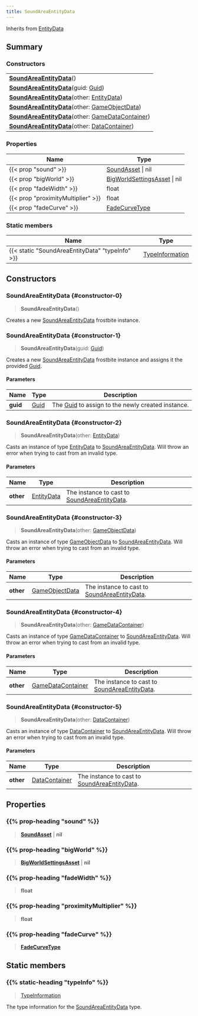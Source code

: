 ```yaml
---
title: SoundAreaEntityData
---
```


Inherits from 
[EntityData](/vext/ref/fb/entitydata)

## Summary
### Constructors
| |
| ----------- |
| **[SoundAreaEntityData](#constructor-0)**() |
| **[SoundAreaEntityData](#constructor-1)**(guid: [Guid](/vext/ref/shared/class/guid)) |
| **[SoundAreaEntityData](#constructor-2)**(other: [EntityData](/vext/ref/fb/entitydata)) |
| **[SoundAreaEntityData](#constructor-3)**(other: [GameObjectData](/vext/ref/fb/gameobjectdata)) |
| **[SoundAreaEntityData](#constructor-4)**(other: [GameDataContainer](/vext/ref/fb/gamedatacontainer)) |
| **[SoundAreaEntityData](#constructor-5)**(other: [DataContainer](/vext/ref/shared/class/datacontainer)) |

### Properties
| Name | Type |
| ---- | ---- |
| {{< prop "sound" >}} | [SoundAsset](/vext/ref/fb/soundasset) \| nil |
| {{< prop "bigWorld" >}} | [BigWorldSettingsAsset](/vext/ref/fb/bigworldsettingsasset) \| nil |
| {{< prop "fadeWidth" >}} | float |
| {{< prop "proximityMultiplier" >}} | float |
| {{< prop "fadeCurve" >}} | [FadeCurveType](/vext/ref/fb/fadecurvetype) |

### Static members
| Name | Type |
| ---- | ---- |
| {{< static "SoundAreaEntityData" "typeInfo" >}} | [TypeInformation](/vext/ref/shared/class/typeinformation) |

## Constructors
### SoundAreaEntityData {#constructor-0}
> **SoundAreaEntityData**()

Creates a new [SoundAreaEntityData](/vext/ref/fb/soundareaentitydata) frostbite instance.

### SoundAreaEntityData {#constructor-1}
> **SoundAreaEntityData**(guid: [Guid](/vext/ref/shared/class/guid))

Creates a new [SoundAreaEntityData](/vext/ref/fb/soundareaentitydata) frostbite instance and assigns it the provided [Guid](/vext/ref/shared/class/guid).

#### Parameters
| Name | Type | Description |
| ---- | ---- | ----------- |
| **guid** | [Guid](/vext/ref/shared/class/guid) | The [Guid](/vext/ref/shared/class/guid) to assign to the newly created instance. |

### SoundAreaEntityData {#constructor-2}
> **SoundAreaEntityData**(other: [EntityData](/vext/ref/fb/entitydata))

Casts an instance of type [EntityData](/vext/ref/fb/entitydata) to [SoundAreaEntityData](/vext/ref/fb/soundareaentitydata). Will throw an error when trying to cast from an invalid type.

#### Parameters
| Name | Type | Description |
| ---- | ---- | ----------- |
| **other** | [EntityData](/vext/ref/fb/entitydata) | The instance to cast to [SoundAreaEntityData](/vext/ref/fb/soundareaentitydata). |

### SoundAreaEntityData {#constructor-3}
> **SoundAreaEntityData**(other: [GameObjectData](/vext/ref/fb/gameobjectdata))

Casts an instance of type [GameObjectData](/vext/ref/fb/gameobjectdata) to [SoundAreaEntityData](/vext/ref/fb/soundareaentitydata). Will throw an error when trying to cast from an invalid type.

#### Parameters
| Name | Type | Description |
| ---- | ---- | ----------- |
| **other** | [GameObjectData](/vext/ref/fb/gameobjectdata) | The instance to cast to [SoundAreaEntityData](/vext/ref/fb/soundareaentitydata). |

### SoundAreaEntityData {#constructor-4}
> **SoundAreaEntityData**(other: [GameDataContainer](/vext/ref/fb/gamedatacontainer))

Casts an instance of type [GameDataContainer](/vext/ref/fb/gamedatacontainer) to [SoundAreaEntityData](/vext/ref/fb/soundareaentitydata). Will throw an error when trying to cast from an invalid type.

#### Parameters
| Name | Type | Description |
| ---- | ---- | ----------- |
| **other** | [GameDataContainer](/vext/ref/fb/gamedatacontainer) | The instance to cast to [SoundAreaEntityData](/vext/ref/fb/soundareaentitydata). |

### SoundAreaEntityData {#constructor-5}
> **SoundAreaEntityData**(other: [DataContainer](/vext/ref/shared/class/datacontainer))

Casts an instance of type [DataContainer](/vext/ref/shared/class/datacontainer) to [SoundAreaEntityData](/vext/ref/fb/soundareaentitydata). Will throw an error when trying to cast from an invalid type.

#### Parameters
| Name | Type | Description |
| ---- | ---- | ----------- |
| **other** | [DataContainer](/vext/ref/shared/class/datacontainer) | The instance to cast to [SoundAreaEntityData](/vext/ref/fb/soundareaentitydata). |

## Properties
### {{% prop-heading "sound" %}}
> **[SoundAsset](/vext/ref/fb/soundasset)** | **nil**

### {{% prop-heading "bigWorld" %}}
> **[BigWorldSettingsAsset](/vext/ref/fb/bigworldsettingsasset)** | **nil**

### {{% prop-heading "fadeWidth" %}}
> **float**

### {{% prop-heading "proximityMultiplier" %}}
> **float**

### {{% prop-heading "fadeCurve" %}}
> **[FadeCurveType](/vext/ref/fb/fadecurvetype)**

## Static members
### {{% static-heading "typeInfo" %}}
> [TypeInformation](/vext/ref/shared/class/typeinformation)

The type information for the [SoundAreaEntityData](/vext/ref/fb/soundareaentitydata) type.

